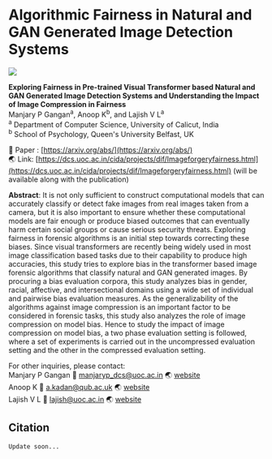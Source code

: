 # Algorithmic Fairness in Natural and GAN Generated Image Detection Systems
<img src= 'https://github.com/manjaryp/ImageForgeryFairness/blob/main/images/bias_architecture.jpg' style="max-width: 100%;">

**Exploring Fairness in Pre-trained Visual Transformer based Natural and GAN Generated Image Detection Systems and Understanding the Impact of Image Compression in Fairness** </br>
Manjary P Gangan<sup>a</sup>, Anoop K<sup>b</sup>, and Lajish V L<sup>a</sup> </br>
<sup>a</sup> Department of Computer Science, University of Calicut, India </br>
<sup>b</sup> School of Psychology, Queen's University Belfast, UK

:memo: Paper : [https://arxiv.org/abs/](https://arxiv.org/abs/)</br>
:earth_asia: Link: [https://dcs.uoc.ac.in/cida/projects/dif/Imageforgeryfairness.html](https://dcs.uoc.ac.in/cida/projects/dif/Imageforgeryfairness.html) (will be available along with the publication)

**Abstract**: It is not only sufficient to construct computational models that can accurately classify or detect fake images from real images taken from a camera, but it is also important to ensure whether these computational models are fair enough or produce biased outcomes that can eventually harm certain social groups or cause serious security threats. Exploring fairness in forensic algorithms is an initial step towards correcting these biases. Since visual transformers are recently being widely used in most image classification based tasks due to their capability to produce high accuracies, this study tries to explore bias in the transformer based image forensic algorithms that classify natural and GAN generated images. By procuring a bias evaluation corpora, this study analyzes bias in gender, racial, affective, and intersectional domains using a wide set of individual and pairwise bias evaluation measures. As the generalizability of the algorithms against image compression is an important factor to be considered in forensic tasks, this study also analyzes the role of image compression on model bias. Hence to study the impact of image compression on model bias, a two phase evaluation setting is followed, where a set of experiments is carried out in the uncompressed evaluation setting and the other in the compressed evaluation setting. 


For other inquiries, please contact: </br>
Manjary P Gangan :email: manjaryp_dcs@uoc.ac.in :earth_asia: [website](https://dcs.uoc.ac.in/~manjary/) </br>
Anoop K :email: a.kadan@qub.ac.uk :earth_asia: [website](https://dcs.uoc.ac.in/~anoop/)</br>
Lajish V L :email: lajish@uoc.ac.in :earth_asia: [website](https://dcs.uoc.ac.in/index.php/dr-lajish-v-l)

## Citation
```
Update soon...
```



